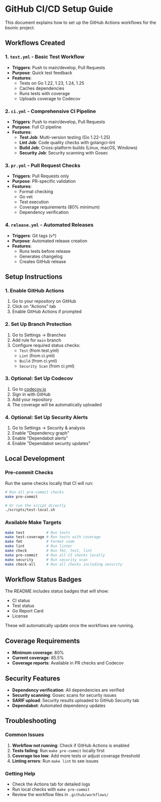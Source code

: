 # GitHub CI/CD Setup Guide

This document explains how to set up the GitHub Actions workflows for the bsonic project.

## Workflows Created

### 1. `test.yml` - Basic Test Workflow
- **Triggers**: Push to main/develop, Pull Requests
- **Purpose**: Quick test feedback
- **Features**:
  - Tests on Go 1.22, 1.23, 1.24, 1.25
  - Caches dependencies
  - Runs tests with coverage
  - Uploads coverage to Codecov

### 2. `ci.yml` - Comprehensive CI Pipeline
- **Triggers**: Push to main/develop, Pull Requests
- **Purpose**: Full CI pipeline
- **Features**:
  - **Test Job**: Multi-version testing (Go 1.22-1.25)
  - **Lint Job**: Code quality checks with golangci-lint
  - **Build Job**: Cross-platform builds (Linux, macOS, Windows)
  - **Security Job**: Security scanning with Gosec

### 3. `pr.yml` - Pull Request Checks
- **Triggers**: Pull Requests only
- **Purpose**: PR-specific validation
- **Features**:
  - Format checking
  - Go vet
  - Test execution
  - Coverage requirements (80% minimum)
  - Dependency verification

### 4. `release.yml` - Automated Releases
- **Triggers**: Git tags (v*)
- **Purpose**: Automated release creation
- **Features**:
  - Runs tests before release
  - Generates changelog
  - Creates GitHub release

## Setup Instructions

### 1. Enable GitHub Actions
1. Go to your repository on GitHub
2. Click on "Actions" tab
3. Enable GitHub Actions if prompted

### 2. Set Up Branch Protection
1. Go to Settings → Branches
2. Add rule for `main` branch
3. Configure required status checks:
   - `Test` (from test.yml)
   - `Lint` (from ci.yml)
   - `Build` (from ci.yml)
   - `Security Scan` (from ci.yml)

### 3. Optional: Set Up Codecov
1. Go to [codecov.io](https://codecov.io)
2. Sign in with GitHub
3. Add your repository
4. The coverage will be automatically uploaded

### 4. Optional: Set Up Security Alerts
1. Go to Settings → Security & analysis
2. Enable "Dependency graph"
3. Enable "Dependabot alerts"
4. Enable "Dependabot security updates"

## Local Development

### Pre-commit Checks
Run the same checks locally that CI will run:

```bash
# Run all pre-commit checks
make pre-commit

# Or run the script directly
./scripts/test-local.sh
```

### Available Make Targets
```bash
make test          # Run tests
make test-coverage # Run tests with coverage
make fmt           # Format code
make lint          # Run linter
make check         # Run fmt, test, lint
make pre-commit    # Run all CI checks locally
make security      # Run security scan
make check-all     # Run all checks including security
```

## Workflow Status Badges

The README includes status badges that will show:
- CI status
- Test status
- Go Report Card
- License

These will automatically update once the workflows are running.

## Coverage Requirements

- **Minimum coverage**: 80%
- **Current coverage**: 85.5%
- **Coverage reports**: Available in PR checks and Codecov

## Security Features

- **Dependency verification**: All dependencies are verified
- **Security scanning**: Gosec scans for security issues
- **SARIF upload**: Security results uploaded to GitHub Security tab
- **Dependabot**: Automated dependency updates

## Troubleshooting

### Common Issues

1. **Workflow not running**: Check if GitHub Actions is enabled
2. **Tests failing**: Run `make pre-commit` locally first
3. **Coverage too low**: Add more tests or adjust coverage threshold
4. **Linting errors**: Run `make lint` to see issues

### Getting Help

- Check the Actions tab for detailed logs
- Run local checks with `make pre-commit`
- Review the workflow files in `.github/workflows/`
